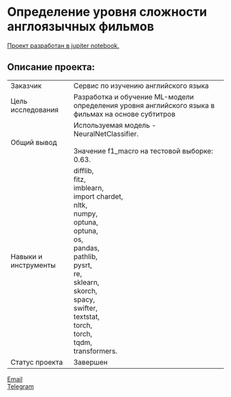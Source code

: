 # Определение уровня сложности англоязычных фильмов

[Проект разработан в jupiter notebook.](https://github.com/data-analyst-mr/DataScienceProjects/blob/main/projects/real_projects/workshop-2/eng_sub_last.ipynb)<br/>

## Описание проекта:
|   |  |
|---------------|-------------------|
|Заказчик| Сервис по изучению английского языка|
|Цель исследования| Разработка и обучение ML-модели определения уровня английского языка в фильмах на основе субтитров|
|Общий вывод|Используемая модель - NeuralNetClassifier.<br/><br/>Значение f1_macro на тестовой выборке: 0.63.|
|Навыки и инструменты|difflib,<br/>fitz,<br/>imblearn,<br/>import chardet,<br/>nltk,<br/>numpy,<br/>optuna,<br/>optuna,<br/>os,<br/>pandas,<br/>pathlib,<br/>pysrt,<br/>re,<br/>sklearn,<br/>skorch,<br/>spacy,<br/>swifter,<br/>textstat,<br/>torch,<br/>torch,<br/>tqdm,<br/>transformers.|
|Статус проекта| Завершен|


[Email](mailto:mikhail-shestakov-2022@bk.ru)<br/>
[Telegram](https://t.me/mshestakov1)
